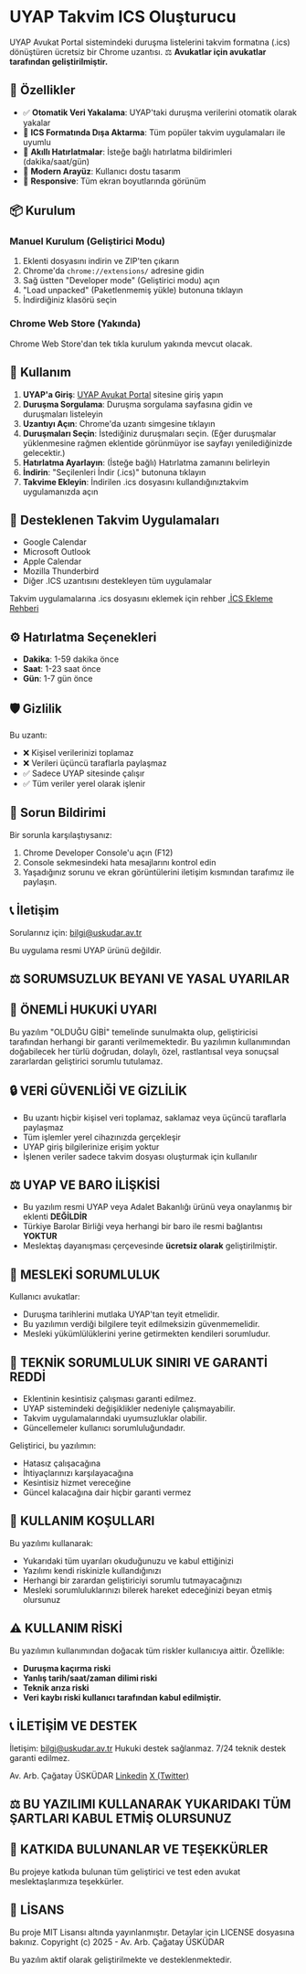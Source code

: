 # UYAP Takvim ICS Oluşturucu

UYAP Avukat Portal sistemindeki duruşma listelerini takvim formatına (.ics) dönüştüren ücretsiz bir Chrome uzantısı.
⚖️ **Avukatlar için avukatlar tarafından geliştirilmiştir.**

## 🚀 Özellikler

- ✅ **Otomatik Veri Yakalama**: UYAP'taki duruşma verilerini otomatik olarak yakalar
- 📅 **ICS Formatında Dışa Aktarma**: Tüm popüler takvim uygulamaları ile uyumlu
- 🔔 **Akıllı Hatırlatmalar**: İsteğe bağlı hatırlatma bildirimleri (dakika/saat/gün)
- 🎨 **Modern Arayüz**: Kullanıcı dostu tasarım
- 📱 **Responsive**: Tüm ekran boyutlarında görünüm

## 📦 Kurulum

### Manuel Kurulum (Geliştirici Modu)
1. Eklenti dosyasını indirin ve ZIP'ten çıkarın
2. Chrome'da `chrome://extensions/` adresine gidin
3. Sağ üstten "Developer mode" (Geliştirici modu) açın
4. "Load unpacked" (Paketlenmemiş yükle) butonuna tıklayın
5. İndirdiğiniz klasörü seçin

### Chrome Web Store (Yakında)
Chrome Web Store'dan tek tıkla kurulum yakında mevcut olacak.

## 🔧 Kullanım

1. **UYAP'a Giriş**: [UYAP Avukat Portal](https://avukatbeta.uyap.gov.tr/) sitesine giriş yapın
2. **Duruşma Sorgulama**: Duruşma sorgulama sayfasına gidin ve duruşmaları listeleyin
3. **Uzantıyı Açın**: Chrome'da uzantı simgesine tıklayın
4. **Duruşmaları Seçin**: İstediğiniz duruşmaları seçin. (Eğer duruşmalar yüklenmesine rağmen eklentide görünmüyor ise sayfayı yenilediğinizde gelecektir.)
5. **Hatırlatma Ayarlayın**: (İsteğe bağlı) Hatırlatma zamanını belirleyin
6. **İndirin**: "Seçilenleri İndir (.ics)" butonuna tıklayın
7. **Takvime Ekleyin**: İndirilen .ics dosyasını kullandığınıztakvim uygulamanızda açın

## 📱 Desteklenen Takvim Uygulamaları

- Google Calendar
- Microsoft Outlook
- Apple Calendar
- Mozilla Thunderbird
- Diğer .ICS uzantısını destekleyen tüm uygulamalar

Takvim uygulamalarına .ics dosyasını eklemek için rehber [.İCS Ekleme Rehberi](https://cagatayus.github.io/uyap-takvim-ics-olusturucu/ics-nasil-eklenir.html)

## ⚙️ Hatırlatma Seçenekleri

- **Dakika**: 1-59 dakika önce
- **Saat**: 1-23 saat önce  
- **Gün**: 1-7 gün önce

## 🛡️ Gizlilik

Bu uzantı:
- ❌ Kişisel verilerinizi toplamaz
- ❌ Verileri üçüncü taraflarla paylaşmaz
- ✅ Sadece UYAP sitesinde çalışır
- ✅ Tüm veriler yerel olarak işlenir

## 🐛 Sorun Bildirimi

Bir sorunla karşılaştıysanız:
1. Chrome Developer Console'u açın (F12)
2. Console sekmesindeki hata mesajlarını kontrol edin
3. Yaşadığınız sorunu ve ekran görüntülerini iletişim kısmından tarafımız ile paylaşın.


## 📞 İletişim

Sorularınız için: [bilgi@uskudar.av.tr](mailto:bilgi@uskudar.av.tr)

Bu uygulama resmi UYAP ürünü değildir.

## ⚖️ SORUMSUZLUK BEYANI VE YASAL UYARILAR
## 🚨 ÖNEMLİ HUKUKİ UYARI
Bu yazılım "OLDUĞU GİBİ" temelinde sunulmakta olup, geliştiricisi tarafından herhangi bir garanti verilmemektedir. Bu yazılımın kullanımından doğabilecek her türlü doğrudan, dolaylı, özel, rastlantısal veya sonuçsal zararlardan geliştirici sorumlu tutulamaz.
## 🔒 VERİ GÜVENLİĞİ VE GİZLİLİK

- Bu uzantı hiçbir kişisel veri toplamaz, saklamaz veya üçüncü taraflarla paylaşmaz
- Tüm işlemler yerel cihazınızda gerçekleşir
- UYAP giriş bilgilerinize erişim yoktur
- İşlenen veriler sadece takvim dosyası oluşturmak için kullanılır

## ⚖️ UYAP VE BARO İLİŞKİSİ

- Bu yazılım resmi UYAP veya Adalet Bakanlığı ürünü veya onaylanmış bir eklenti **DEĞİLDİR**
- Türkiye Barolar Birliği veya herhangi bir baro ile resmi bağlantısı **YOKTUR**
- Meslektaş dayanışması çerçevesinde **ücretsiz olarak** geliştirilmiştir.

## 💼 MESLEKİ SORUMLULUK
Kullanıcı avukatlar:

- Duruşma tarihlerini mutlaka UYAP'tan teyit etmelidir. 
- Bu yazılımın verdiği bilgilere teyit edilmeksizin güvenmemelidir.
- Mesleki yükümlülüklerini yerine getirmekten kendileri sorumludur.

## 🔧 TEKNİK SORUMLULUK SINIRI VE GARANTİ REDDİ

- Eklentinin kesintisiz çalışması garanti edilmez.
- UYAP sistemindeki değişiklikler nedeniyle çalışmayabilir.
- Takvim uygulamalarındaki uyumsuzluklar olabilir.
- Güncellemeler kullanıcı sorumluluğundadır.

Geliştirici, bu yazılımın:

- Hatasız çalışacağına
- İhtiyaçlarınızı karşılayacağına
- Kesintisiz hizmet vereceğine
- Güncel kalacağına dair hiçbir garanti vermez

## 📱 KULLANIM KOŞULLARI
Bu yazılımı kullanarak:

- Yukarıdaki tüm uyarıları okuduğunuzu ve kabul ettiğinizi
- Yazılımı kendi riskinizle kullandığınızı
- Herhangi bir zarardan geliştiriciyi sorumlu tutmayacağınızı
- Mesleki sorumluluklarınızı bilerek hareket edeceğinizi beyan etmiş olursunuz

## ⚠️ KULLANIM RİSKİ
Bu yazılımın kullanımından doğacak tüm riskler kullanıcıya aittir. 
Özellikle:
- **Duruşma kaçırma riski**
- **Yanlış tarih/saat/zaman dilimi riski**
- **Teknik arıza riski**
- **Veri kaybı riski kullanıcı tarafından kabul edilmiştir.**

## 📞 İLETİŞİM VE DESTEK

İletişim: bilgi@uskudar.av.tr
Hukuki destek sağlanmaz.
7/24 teknik destek garanti edilmez.

Av. Arb. Çağatay ÜSKÜDAR [Linkedin](https://www.linkedin.com/in/%C3%A7a%C4%9Fatay-%C3%BCsk%C3%BCdar-1b557471/) [X (Twitter)](https://x.com/CagatayUskudar/)

## ⚖️ BU YAZILIMI KULLANARAK YUKARIDAKI TÜM ŞARTLARI KABUL ETMİŞ OLURSUNUZ

## 🤝 KATKIDA BULUNANLAR VE TEŞEKKÜRLER
Bu projeye katkıda bulunan tüm geliştirici ve test eden avukat meslektaşlarımıza teşekkürler.

## 📄 LİSANS
Bu proje MIT Lisansı altında yayınlanmıştır. Detaylar için LICENSE dosyasına bakınız.
Copyright (c) 2025 - Av. Arb. Çağatay ÜSKÜDAR


Bu yazılım aktif olarak geliştirilmekte ve desteklenmektedir.
